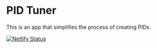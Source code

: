 # PID Tuner

This is an app that simplifies the process of creating PIDs.

[![Netlify Status](https://api.netlify.com/api/v1/badges/5c00b705-8183-4a2a-9e15-ee96d5d26473/deploy-status)](https://app.netlify.com/sites/pid-tuner/deploys)
